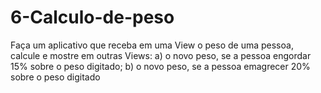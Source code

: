 # 6-Calculo-de-peso
Faça um aplicativo que receba em uma View o peso de uma pessoa, calcule e mostre
em outras Views:
a) o novo peso, se a pessoa engordar 15% sobre o peso digitado;
b) o novo peso, se a pessoa emagrecer 20% sobre o peso digitado
